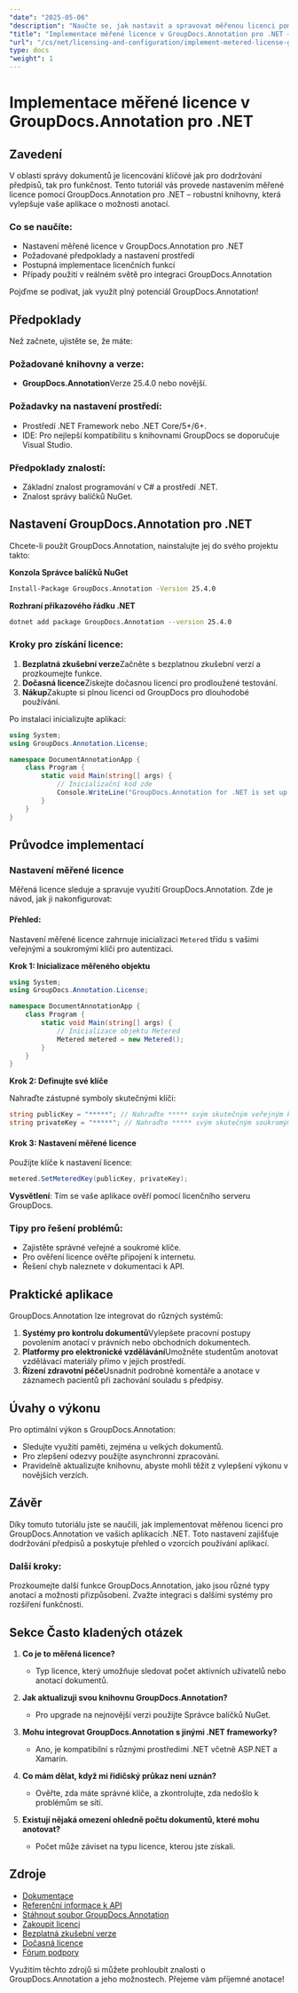 ```yaml
---
"date": "2025-05-06"
"description": "Naučte se, jak nastavit a spravovat měřenou licenci pomocí nástroje GroupDocs.Annotation pro .NET a jak zajistit dodržování předpisů a optimální funkčnost."
"title": "Implementace měřené licence v GroupDocs.Annotation pro .NET – Komplexní průvodce"
"url": "/cs/net/licensing-and-configuration/implement-metered-license-groupdocs-annotation-net/"
type: docs
"weight": 1
---
```


# Implementace měřené licence v GroupDocs.Annotation pro .NET

## Zavedení

V oblasti správy dokumentů je licencování klíčové jak pro dodržování předpisů, tak pro funkčnost. Tento tutoriál vás provede nastavením měřené licence pomocí GroupDocs.Annotation pro .NET – robustní knihovny, která vylepšuje vaše aplikace o možnosti anotací.

### Co se naučíte:
- Nastavení měřené licence v GroupDocs.Annotation pro .NET
- Požadované předpoklady a nastavení prostředí
- Postupná implementace licenčních funkcí
- Případy použití v reálném světě pro integraci GroupDocs.Annotation

Pojďme se podívat, jak využít plný potenciál GroupDocs.Annotation!

## Předpoklady

Než začnete, ujistěte se, že máte:

### Požadované knihovny a verze:
- **GroupDocs.Annotation**Verze 25.4.0 nebo novější.

### Požadavky na nastavení prostředí:
- Prostředí .NET Framework nebo .NET Core/5+/6+.
- IDE: Pro nejlepší kompatibilitu s knihovnami GroupDocs se doporučuje Visual Studio.

### Předpoklady znalostí:
- Základní znalost programování v C# a prostředí .NET.
- Znalost správy balíčků NuGet.

## Nastavení GroupDocs.Annotation pro .NET

Chcete-li použít GroupDocs.Annotation, nainstalujte jej do svého projektu takto:

**Konzola Správce balíčků NuGet**
```bash
Install-Package GroupDocs.Annotation -Version 25.4.0
```

**Rozhraní příkazového řádku .NET**
```bash
dotnet add package GroupDocs.Annotation --version 25.4.0
```

### Kroky pro získání licence:
1. **Bezplatná zkušební verze**Začněte s bezplatnou zkušební verzí a prozkoumejte funkce.
2. **Dočasná licence**Získejte dočasnou licenci pro prodloužené testování.
3. **Nákup**Zakupte si plnou licenci od GroupDocs pro dlouhodobé používání.

Po instalaci inicializujte aplikaci:

```csharp
using System;
using GroupDocs.Annotation.License;

namespace DocumentAnnotationApp {
    class Program {
        static void Main(string[] args) {
            // Inicializační kód zde
            Console.WriteLine("GroupDocs.Annotation for .NET is set up!");
        }
    }
}
```

## Průvodce implementací

### Nastavení měřené licence

Měřená licence sleduje a spravuje využití GroupDocs.Annotation. Zde je návod, jak ji nakonfigurovat:

#### Přehled:
Nastavení měřené licence zahrnuje inicializaci `Metered` třídu s vašimi veřejnými a soukromými klíči pro autentizaci.

**Krok 1: Inicializace měřeného objektu**

```csharp
using System;
using GroupDocs.Annotation.License;

namespace DocumentAnnotationApp {
    class Program {
        static void Main(string[] args) {
            // Inicializace objektu Metered
            Metered metered = new Metered();
        }
    }
}
```

**Krok 2: Definujte své klíče**

Nahraďte zástupné symboly skutečnými klíči:

```csharp
string publicKey = "*****"; // Nahraďte ***** svým skutečným veřejným klíčem
string privateKey = "*****"; // Nahraďte ***** svým skutečným soukromým klíčem
```

#### Krok 3: Nastavení měřené licence

Použijte klíče k nastavení licence:

```csharp
metered.SetMeteredKey(publicKey, privateKey);
```

**Vysvětlení**: Tím se vaše aplikace ověří pomocí licenčního serveru GroupDocs.

### Tipy pro řešení problémů:
- Zajistěte správné veřejné a soukromé klíče.
- Pro ověření licence ověřte připojení k internetu.
- Řešení chyb naleznete v dokumentaci k API.

## Praktické aplikace

GroupDocs.Annotation lze integrovat do různých systémů:

1. **Systémy pro kontrolu dokumentů**Vylepšete pracovní postupy povolením anotací v právních nebo obchodních dokumentech.
2. **Platformy pro elektronické vzdělávání**Umožněte studentům anotovat vzdělávací materiály přímo v jejich prostředí.
3. **Řízení zdravotní péče**Usnadnit podrobné komentáře a anotace v záznamech pacientů při zachování souladu s předpisy.

## Úvahy o výkonu

Pro optimální výkon s GroupDocs.Annotation:
- Sledujte využití paměti, zejména u velkých dokumentů.
- Pro zlepšení odezvy použijte asynchronní zpracování.
- Pravidelně aktualizujte knihovnu, abyste mohli těžit z vylepšení výkonu v novějších verzích.

## Závěr

Díky tomuto tutoriálu jste se naučili, jak implementovat měřenou licenci pro GroupDocs.Annotation ve vašich aplikacích .NET. Toto nastavení zajišťuje dodržování předpisů a poskytuje přehled o vzorcích používání aplikací.

### Další kroky:
Prozkoumejte další funkce GroupDocs.Annotation, jako jsou různé typy anotací a možnosti přizpůsobení. Zvažte integraci s dalšími systémy pro rozšíření funkčnosti.

## Sekce Často kladených otázek

1. **Co je to měřená licence?**
   - Typ licence, který umožňuje sledovat počet aktivních uživatelů nebo anotací dokumentů.

2. **Jak aktualizuji svou knihovnu GroupDocs.Annotation?**
   - Pro upgrade na nejnovější verzi použijte Správce balíčků NuGet.

3. **Mohu integrovat GroupDocs.Annotation s jinými .NET frameworky?**
   - Ano, je kompatibilní s různými prostředími .NET včetně ASP.NET a Xamarin.

4. **Co mám dělat, když mi řidičský průkaz není uznán?**
   - Ověřte, zda máte správné klíče, a zkontrolujte, zda nedošlo k problémům se sítí.

5. **Existují nějaká omezení ohledně počtu dokumentů, které mohu anotovat?**
   - Počet může záviset na typu licence, kterou jste získali.

## Zdroje
- [Dokumentace](https://docs.groupdocs.com/annotation/net/)
- [Referenční informace k API](https://reference.groupdocs.com/annotation/net/)
- [Stáhnout soubor GroupDocs.Annotation](https://releases.groupdocs.com/annotation/net/)
- [Zakoupit licenci](https://purchase.groupdocs.com/buy)
- [Bezplatná zkušební verze](https://releases.groupdocs.com/annotation/net/)
- [Dočasná licence](https://purchase.groupdocs.com/temporary-license/)
- [Fórum podpory](https://forum.groupdocs.com/c/annotation/)

Využitím těchto zdrojů si můžete prohloubit znalosti o GroupDocs.Annotation a jeho možnostech. Přejeme vám příjemné anotace!